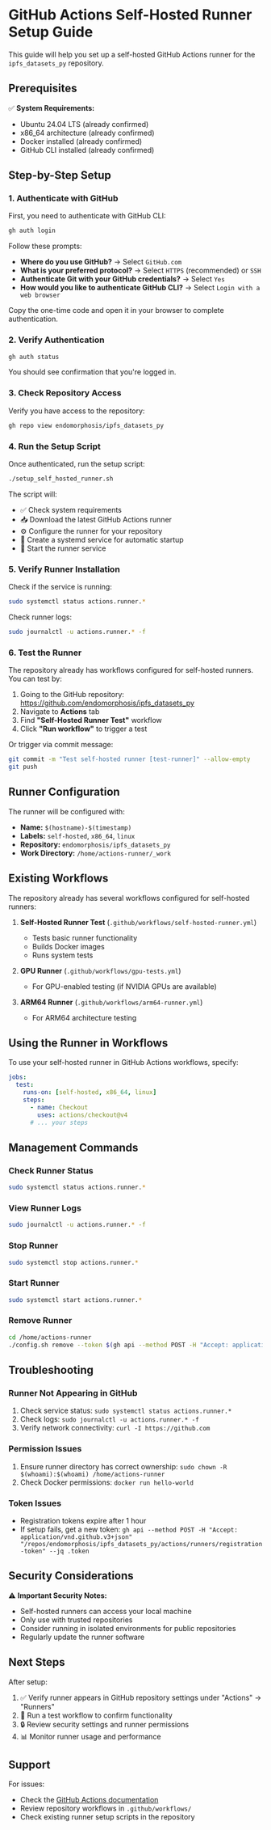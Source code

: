 # GitHub Actions Self-Hosted Runner Setup Guide

This guide will help you set up a self-hosted GitHub Actions runner for the `ipfs_datasets_py` repository.

## Prerequisites

✅ **System Requirements:**
- Ubuntu 24.04 LTS (already confirmed)
- x86_64 architecture (already confirmed)
- Docker installed (already confirmed)
- GitHub CLI installed (already confirmed)

## Step-by-Step Setup

### 1. Authenticate with GitHub

First, you need to authenticate with GitHub CLI:

```bash
gh auth login
```

Follow these prompts:
- **Where do you use GitHub?** → Select `GitHub.com`
- **What is your preferred protocol?** → Select `HTTPS` (recommended) or `SSH`
- **Authenticate Git with your GitHub credentials?** → Select `Yes`
- **How would you like to authenticate GitHub CLI?** → Select `Login with a web browser`

Copy the one-time code and open it in your browser to complete authentication.

### 2. Verify Authentication

```bash
gh auth status
```

You should see confirmation that you're logged in.

### 3. Check Repository Access

Verify you have access to the repository:

```bash
gh repo view endomorphosis/ipfs_datasets_py
```

### 4. Run the Setup Script

Once authenticated, run the setup script:

```bash
./setup_self_hosted_runner.sh
```

The script will:
- ✅ Check system requirements
- 📥 Download the latest GitHub Actions runner
- ⚙️ Configure the runner for your repository
- 🔧 Create a systemd service for automatic startup
- 🚀 Start the runner service

### 5. Verify Runner Installation

Check if the service is running:

```bash
sudo systemctl status actions.runner.*
```

Check runner logs:

```bash
sudo journalctl -u actions.runner.* -f
```

### 6. Test the Runner

The repository already has workflows configured for self-hosted runners. You can test by:

1. Going to the GitHub repository: https://github.com/endomorphosis/ipfs_datasets_py
2. Navigate to **Actions** tab
3. Find **"Self-Hosted Runner Test"** workflow
4. Click **"Run workflow"** to trigger a test

Or trigger via commit message:
```bash
git commit -m "Test self-hosted runner [test-runner]" --allow-empty
git push
```

## Runner Configuration

The runner will be configured with:
- **Name:** `$(hostname)-$(timestamp)`
- **Labels:** `self-hosted`, `x86_64`, `linux`
- **Repository:** `endomorphosis/ipfs_datasets_py`
- **Work Directory:** `/home/actions-runner/_work`

## Existing Workflows

The repository already has several workflows configured for self-hosted runners:

1. **Self-Hosted Runner Test** (`.github/workflows/self-hosted-runner.yml`)
   - Tests basic runner functionality
   - Builds Docker images
   - Runs system tests

2. **GPU Runner** (`.github/workflows/gpu-tests.yml`)
   - For GPU-enabled testing (if NVIDIA GPUs are available)

3. **ARM64 Runner** (`.github/workflows/arm64-runner.yml`)
   - For ARM64 architecture testing

## Using the Runner in Workflows

To use your self-hosted runner in GitHub Actions workflows, specify:

```yaml
jobs:
  test:
    runs-on: [self-hosted, x86_64, linux]
    steps:
      - name: Checkout
        uses: actions/checkout@v4
      # ... your steps
```

## Management Commands

### Check Runner Status
```bash
sudo systemctl status actions.runner.*
```

### View Runner Logs
```bash
sudo journalctl -u actions.runner.* -f
```

### Stop Runner
```bash
sudo systemctl stop actions.runner.*
```

### Start Runner
```bash
sudo systemctl start actions.runner.*
```

### Remove Runner
```bash
cd /home/actions-runner
./config.sh remove --token $(gh api --method POST -H "Accept: application/vnd.github.v3+json" "/repos/endomorphosis/ipfs_datasets_py/actions/runners/remove-token" --jq .token)
```

## Troubleshooting

### Runner Not Appearing in GitHub
1. Check service status: `sudo systemctl status actions.runner.*`
2. Check logs: `sudo journalctl -u actions.runner.* -f`
3. Verify network connectivity: `curl -I https://github.com`

### Permission Issues
1. Ensure runner directory has correct ownership: `sudo chown -R $(whoami):$(whoami) /home/actions-runner`
2. Check Docker permissions: `docker run hello-world`

### Token Issues
- Registration tokens expire after 1 hour
- If setup fails, get a new token: `gh api --method POST -H "Accept: application/vnd.github.v3+json" "/repos/endomorphosis/ipfs_datasets_py/actions/runners/registration-token" --jq .token`

## Security Considerations

⚠️ **Important Security Notes:**
- Self-hosted runners can access your local machine
- Only use with trusted repositories
- Consider running in isolated environments for public repositories
- Regularly update the runner software

## Next Steps

After setup:
1. ✅ Verify runner appears in GitHub repository settings under "Actions" → "Runners"
2. 🧪 Run a test workflow to confirm functionality
3. 🔒 Review security settings and runner permissions
4. 📊 Monitor runner usage and performance

## Support

For issues:
- Check the [GitHub Actions documentation](https://docs.github.com/en/actions/hosting-your-own-runners)
- Review repository workflows in `.github/workflows/`
- Check existing runner setup scripts in the repository